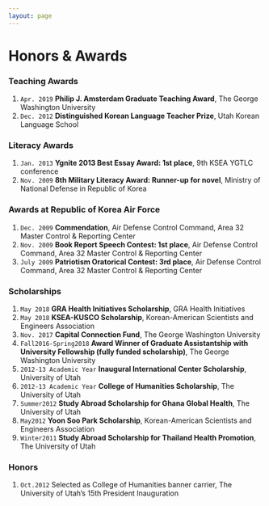 ```yaml
---
layout: page
---
```


# Honors & Awards

### Teaching Awards
1. `Apr. 2019` __Philip J. Amsterdam Graduate Teaching Award__, The George Washington University  
2. `Dec. 2012` __Distinguished Korean Language Teacher Prize__, Utah Korean Language School  

### Literacy Awards
1. `Jan. 2013` __Ygnite 2013 Best Essay Award: 1st place__, 9th KSEA YGTLC conference   
2. `Nov. 2009` __8th Military Literacy Award: Runner-up for novel__, Ministry of National Defense in Republic of Korea  

### Awards at Republic of Korea Air Force
1. `Dec. 2009` __Commendation__, Air Defense Control Command, Area 32 Master Control & Reporting Center
2. `Nov. 2009` __Book Report Speech Contest: 1st place__, Air Defense Control Command, Area 32 Master Control & Reporting Center
3. `July 2009` __Patriotism Oratorical Contest: 3rd place__, Air Defense Control Command, Area 32 Master Control & Reporting Center

### Scholarships
1. `May 2018` __GRA Health Initiatives Scholarship__, GRA Health Initiatives
2. `May 2018` __KSEA-KUSCO Scholarship__, Korean-American Scientists and Engineers Association
3. `Nov. 2017` __Capital Connection Fund__, The George Washington University  
4. `Fall2016-Spring2018` __Award Winner of Graduate Assistantship with University Fellowship (fully funded scholarship)__, The George Washington University
5. `2012-13 Academic Year` __Inaugural International Center Scholarship__, University of Utah  
6. `2012-13 Academic Year` __College of Humanities Scholarship__, The University of Utah      
7. `Summer2012` __Study Abroad Scholarship for Ghana Global Health__, The University of Utah  
8. `May2012` __Yoon Soo Park Scholarship__, Korean-American Scientists and Engineers Association
9. `Winter2011` __Study Abroad Scholarship for Thailand Health Promotion__, The University of Utah   

### Honors
1. `Oct.2012` Selected as College of Humanities banner carrier, The University of Utah’s 15th President Inauguration  
